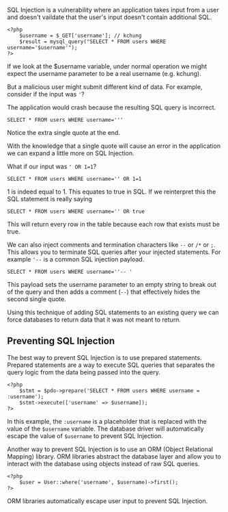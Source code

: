 SQL Injection is a vulnerability where an application takes input from a user and doesn't vaildate that the user's input doesn't contain additional SQL.


```
<?php
    $username = $_GET['username']; // kchung
    $result = mysql_query("SELECT * FROM users WHERE username='$username'");
?>
```
If we look at the $username variable, under normal operation we might expect the username parameter to be a real username (e.g. kchung).

But a malicious user might submit different kind of data. For example, consider if the input was `'`?

The application would crash because the resulting SQL query is incorrect.


```
SELECT * FROM users WHERE username='''
```

Notice the extra single quote at the end.

With the knowledge that a single quote will cause an error in the application we can expand a little more on SQL Injection.

What if our input was `' OR 1=1`?

```
SELECT * FROM users WHERE username='' OR 1=1
```

1 is indeed equal to 1. This equates to true in SQL. If we reinterpret this the SQL statement is really saying


```
SELECT * FROM users WHERE username='' OR true
```

This will return every row in the table because each row that exists must be true.

We can also inject comments and termination characters like `--` or `/*` or `;`. This allows you to terminate SQL queries after your injected statements. For example `'--` is a common SQL injection payload.


```
SELECT * FROM users WHERE username=''-- '
```

This payload sets the username parameter to an empty string to break out of the query and then adds a comment (`--`) that effectively hides the second single quote.

Using this technique of adding SQL statements to an existing query we can force databases to return data that it was not meant to return.


## Preventing SQL Injection

The best way to prevent SQL Injection is to use prepared statements. Prepared statements are a way to execute SQL queries that separates the query logic from the data being passed into the query.


```
<?php
    $stmt = $pdo->prepare('SELECT * FROM users WHERE username = :username');
    $stmt->execute(['username' => $username]);
?>
```

In this example, the `:username` is a placeholder that is replaced with the value of the `$username` variable. The database driver will automatically escape the value of `$username` to prevent SQL Injection.

Another way to prevent SQL Injection is to use an ORM (Object Relational Mapping) library. ORM libraries abstract the database layer and allow you to interact with the database using objects instead of raw SQL queries.

```
<?php
    $user = User::where('username', $username)->first();
?>
```

ORM libraries automatically escape user input to prevent SQL Injection.